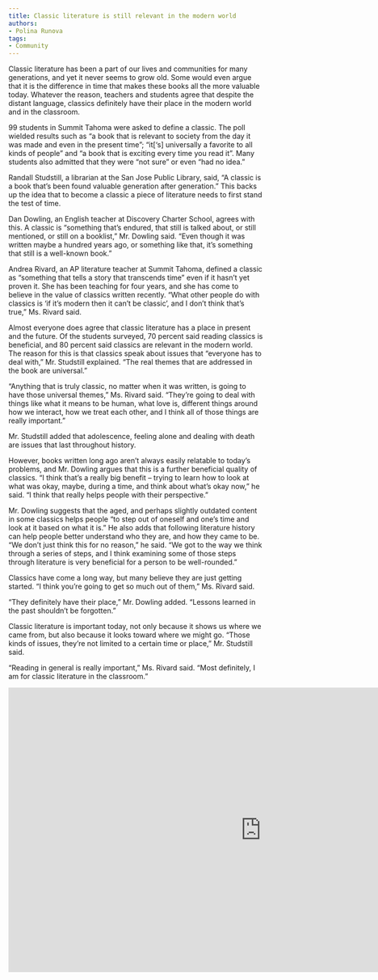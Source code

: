 ```yaml
---
title: Classic literature is still relevant in the modern world
authors:
- Polina Runova
tags:
- Community
---
```


Classic literature has been a part of our lives and communities for many generations, and yet it never seems to grow old. Some would even argue that it is the difference in time that makes these books all the more valuable today. Whatever the reason, teachers and students agree that despite the distant language, classics definitely have their place in the modern world and in the classroom.

99 students in Summit Tahoma were asked to define a classic. The poll wielded results such as “a book that is relevant to society from the day it was made and even in the present time”; “it[‘s] universally a favorite to all kinds of people” and “a book that is exciting every time you read it”. Many students also admitted that they were “not sure” or even “had no idea.”

Randall Studstill, a librarian at the San Jose Public Library, said, “A classic is a book that’s been found valuable generation after generation.” This backs up the idea that to become a classic a piece of literature needs to first stand the test of time.

Dan Dowling, an English teacher at Discovery Charter School, agrees with this. A classic is “something that’s endured, that still is talked about, or still mentioned, or still on a booklist,” Mr. Dowling said. “Even though it was written maybe a hundred years ago, or something like that, it’s something that still is a well-known book.”

Andrea Rivard, an AP literature teacher at Summit Tahoma, defined a classic as “something that tells a story that transcends time” even if it hasn’t yet proven it. She has been teaching for four years, and she has come to believe in the value of classics written recently. “What other people do with classics is ‘if it’s modern then it can’t be classic’, and I don’t think that’s true,” Ms. Rivard said.

Almost everyone does agree that classic literature has a place in present and the future. Of the students surveyed, 70 percent said reading classics is beneficial, and 80 percent said classics are relevant in the modern world. The reason for this is that classics speak about issues that “everyone has to deal with,” Mr. Studstill explained. “The real themes that are addressed in the book are universal.”

“Anything that is truly classic, no matter when it was written, is going to have those universal themes,” Ms. Rivard said. “They’re going to deal with things like what it means to be human, what love is, different things around how we interact, how we treat each other, and I think all of those things are really important.”

Mr. Studstill added that adolescence, feeling alone and dealing with death are issues that last throughout history.

However, books written long ago aren’t always easily relatable to today’s problems, and Mr. Dowling argues that this is a further beneficial quality of classics. “I think that’s a really big  benefit – trying to learn how to look at what was okay, maybe, during a time, and think about what’s okay now,” he said. “I think that really helps people with their perspective.”

Mr. Dowling suggests that the aged, and perhaps slightly outdated content in some classics helps people “to step out of oneself and one’s time and look at it based on what it is.” He also adds that following literature history can help people better understand who they are, and how they came to be. “We don’t just think this for no reason,” he said. “We got to the way we think through a series of steps, and I think examining some of those steps through literature is very beneficial for a person to be well-rounded.”

Classics have come a long way, but many believe they are just getting started. “I think you’re going to get so much out of them,” Ms. Rivard said.

“They definitely have their place,” Mr. Dowling added. “Lessons learned in the past shouldn’t be forgotten.”

Classic literature is important today, not only because it shows us where we came from, but also because it looks toward where we might go. “Those kinds of issues, they’re not limited to a certain time or place,” Mr. Studstill said.

“Reading in general is really important,” Ms. Rivard said. “Most definitely, I am for classic literature in the classroom.”

<iframe width="1000" height="562.5" src="https://www.youtube.com/embed/F1IUghNygh4" frameborder="0" allow="autoplay; encrypted-media" allowfullscreen class="image"></iframe>